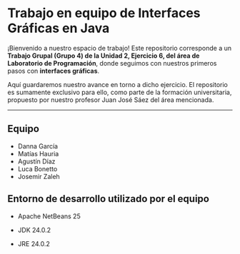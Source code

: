 # Trabajo en equipo de Interfaces Gráficas en Java

¡Bienvenido a nuestro espacio de trabajo! Este repositorio corresponde a un **Trabajo Grupal (Grupo 4) de la Unidad 2, Ejercicio 6, del área de Laboratorio de Programación**, donde seguimos con nuestros primeros pasos con **interfaces gráficas**.  

Aquí guardaremos nuestro avance en torno a dicho ejercicio. El repositorio es sumamente exclusivo para ello, como parte de la formación universitaria, propuesto por nuestro profesor Juan José Sáez del área mencionada.

---

## Equipo

- Danna García
- Matías Hauria
- Agustín Díaz
- Luca Bonetto
- Josemir Zaleh

## Entorno de desarrollo utilizado por el equipo

- Apache NetBeans 25  

- JDK 24.0.2  

- JRE 24.0.2
